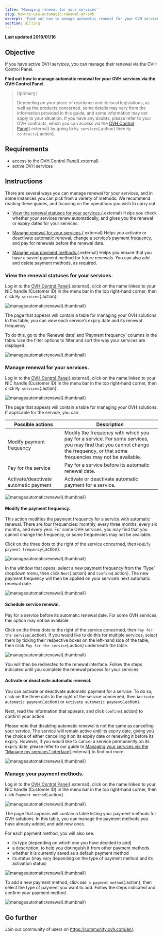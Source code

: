 ```yaml
---
title: 'Managing renewal for your services'
slug: how-to-use-automatic-renewal-at-ovh
excerpt: 'Find out how to manage automatic renewal for your OVH services via the OVH Control Panel'
section: Billing
---
```


**Last updated 2019/01/16**

## Objective

If you have active OVH services, you can manage their renewal via the OVH Control Panel. 

**Find out how to manage automatic renewal for your OVH services via the OVH Control Panel.**

> [!primary]
>
> Depending on your place of residence and its local legislations, as well as the products concerned, some details may vary from the information provided in this guide, and some information may not apply to your situation. If you have any doubts, please refer to your OVH contracts, which you can access via the [OVH Control Panel](https://ca.ovh.com/auth/?action=gotomanager){.external} by going to `My services`{.action} then `My contracts`{.action}.
>

## Requirements

- access to the [OVH Control Panel](https://ca.ovh.com/auth/?action=gotomanager){.external}
- active OVH services

## Instructions

There are several ways you can manage renewal for your services, and in some instances you can pick from a variety of methods. We recommend reading these guides, and focusing on the operations you wish to carry out. 

- [View the renewal statuses for your services.](https://docs.ovh.com/ca/en/billing/how-to-use-automatic-renewal-at-ovh/#view-the-renewal-statuses-for-your-services){.external} Helps you check whether your services renew automatically, and gives you the renewal or expiry dates for your services.

- [Manage renewal for your services.](https://docs.ovh.com/ca/en/billing/how-to-use-automatic-renewal-at-ovh/#manage-renewal-for-your-services){.external} Helps you activate or deactivate automatic renewal, change a service’s payment frequency, and pay for renewals before the renewal date.

- [Manage your payment methods.](https://docs.ovh.com/ca/en/billing/how-to-use-automatic-renewal-at-ovh/#manage-your-payment-methods_1){.external} Helps you ensure that you have a saved payment method for future renewals. You can also add and delete payment methods, as required.

### View the renewal statuses for your services.

Log in to the [OVH Control Panel](https://ca.ovh.com/auth/?action=gotomanager){.external}, click on the name linked to your NIC handle (Customer ID) in the menu bar in the top right-hand corner, then click `My services`{.action}.

![manageautomaticrenewal](images/manage-automatic-renewal-step1.png){.thumbnail}

The page that appears will contain a table for managing your OVH solutions. In this table, you can view each service’s expiry date and its renewal frequency.

To do this, go to the ‘Renewal date’ and ‘Payment frequency’ columns in the table. Use the filter options to filter and sort the way your services are displayed.

![manageautomaticrenewal](images/manage-automatic-renewal-step2.png){.thumbnail}

### Manage renewal for your services.

Log in to the [OVH Control Panel](https://ca.ovh.com/auth/?action=gotomanager){.external}, click on the name linked to your NIC handle (Customer ID) in the menu bar in the top right-hand corner, then click `My services`{.action}.

![manageautomaticrenewal](images/manage-automatic-renewal-step1.png){.thumbnail}

The page that appears will contain a table for managing your OVH solutions. If applicable for the service, you can:

|Possible actions|Description|
|---|---|
|Modify payment frequency|Modify the frequency with which you pay for a service. For some services, you may find that you cannot change the frequency, or that some frequencies may not be available.|
|Pay for the service|Pay for a service before its automatic renewal date.|
|Activate/deactivate automatic payment|Activate or deactivate automatic payment for a service.|

![manageautomaticrenewal](images/manage-automatic-renewal-step3.png){.thumbnail}

#### Modify the payment frequency.

This action modifies the payment frequency for a service with automatic renewal. There are four frequencies: monthly, every three months, every six months, and every year. For some OVH services, you may find that you cannot change the frequency, or some frequencies may not be available.

Click on the three dots to the right of the service concerned, then `Modify payment frequency`{.action}.

![manageautomaticrenewal](images/manage-automatic-renewal-step4.png){.thumbnail} 

In the window that opens, select a new payment frequency from the ‘Type’ dropdown menu, then click `Next`{.action} and `Confirm`{.action}. The new payment frequency will then be applied on your service’s next automatic renewal date.

![manageautomaticrenewal](images/manage-automatic-renewal-step5.png){.thumbnail} 

#### Schedule service renewal.

Pay for a service before its automatic renewal date. For some OVH services, this option may not be available.

Click on the three dots to the right of the service concerned, then `Pay for the service`{.action}. If you would like to do this for multiple services, select them by ticking their respective boxes on the left-hand side of the table, then click `Pay for the service`{.action} underneath the table.

![manageautomaticrenewal](images/manage-automatic-renewal-step6.png){.thumbnail} 

You will then be redirected to the renewal interface. Follow the steps indicated until you complete the renewal process for your services. 

#### Activate or deactivate automatic renewal.

You can activate or deactivate automatic payment for a service. To do so, click on the three dots to the right of the service concerned, then `Activate automatic payment`{.action} or `Activate automatic payment`{.action}. 

Next, read the information that appears, and click `Confirm`{.action} to confirm your action.

Please note that disabling automatic renewal is not the same as cancelling your service. The service will remain active until its expiry date, giving you the choice of either cancelling it on its expiry date or renewing it before its expiry. However, if you would like to cancel a service  permanently on its expiry date, please refer to our guide to [Managing your services via the “Manage my services” interface](https://docs.ovh.com/ca/en/billing/manage-ovh-services/#cancel-a-service-on-its-expiry-date){.external} to find out more.

![manageautomaticrenewal](images/manage-automatic-renewal-step7.png){.thumbnail} 

### Manage your payment methods.

Log in to the [OVH Control Panel](https://ca.ovh.com/auth/?action=gotomanager){.external}, click on the name linked to your NIC handle (Customer ID) in the menu bar in the top right-hand corner, then click `Payment method`{.action}.

![manageautomaticrenewal](images/manage-automatic-renewal-step8.png){.thumbnail}

The page that appears will contain a table listing your payment methods for OVH solutions. In this table, you can manage the payment methods you have already added, and add new ones.

For each payment method, you will also see:

- its type (depending on which one you have decided to add)
- a description, to help you distinguish it from other payment methods
- whether it is currently saved as a default payment method
- its status (may vary depending on the type of payment method and its activation status)

![manageautomaticrenewal](images/manage-automatic-renewal-step9.png){.thumbnail}

To add a new payment method, click `Add a payment method`{.action}, then select the type of payment you want to add. Follow the steps indicated and confirm your payment method.

![manageautomaticrenewal](images/manage-automatic-renewal-step10.png){.thumbnail}

## Go further

Join our community of users on <https://community.ovh.com/en/>.